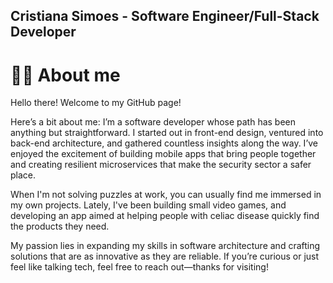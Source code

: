 ## Cristiana Simoes - Software Engineer/Full-Stack Developer

<!--
**Silvinecoder/silvinecoder** is a ✨ _special_ ✨ repository because its `README.md` (this file) appears on your GitHub profile.

Here are some ideas to get you started:

- 🔭 I’m currently working on ...
- 🌱 I’m currently learning ...
- 👯 I’m looking to collaborate on ...
- 🤔 I’m looking for help with ...
- 💬 Ask me about ...
- 📫 How to reach me: ...
- 😄 Pronouns: ...
- ⚡ Fun fact: ...
-->

# 🙍‍♀️ About me
Hello there! Welcome to my GitHub page!

Here’s a bit about me: I’m a software developer whose path has been anything but straightforward. I started out in front-end design, ventured into back-end architecture, and gathered countless insights along the way. I’ve enjoyed the excitement of building mobile apps that bring people together and creating resilient microservices that make the security sector a safer place.

When I'm not solving puzzles at work, you can usually find me immersed in my own projects. Lately, I've been building small video games, and developing an app aimed at helping people with celiac disease quickly find the products they need.

My passion lies in expanding my skills in software architecture and crafting solutions that are as innovative as they are reliable. If you’re curious or just feel like talking tech, feel free to reach out—thanks for visiting!
